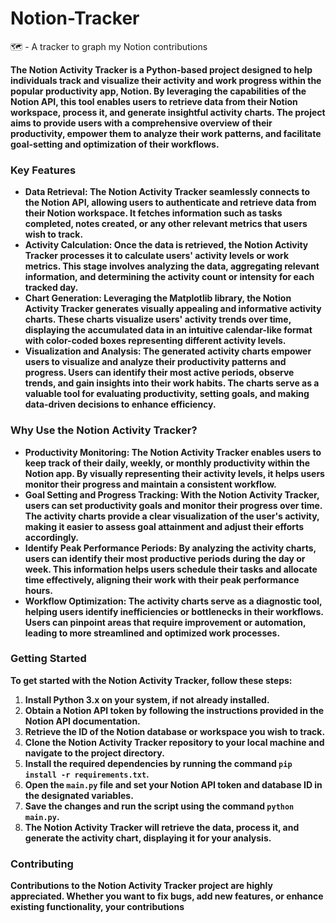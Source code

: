 # Notion-Tracker
🗺 - A tracker to graph my Notion contributions 

**The Notion Activity Tracker is a Python-based project designed to help individuals track and visualize their activity and work progress within the popular productivity app, Notion. By leveraging the capabilities of the Notion API, this tool enables users to retrieve data from their Notion workspace, process it, and generate insightful activity charts. The project aims to provide users with a comprehensive overview of their productivity, empower them to analyze their work patterns, and facilitate goal-setting and optimization of their workflows.**

### **Key Features**

- **Data Retrieval: The Notion Activity Tracker seamlessly connects to the Notion API, allowing users to authenticate and retrieve data from their Notion workspace. It fetches information such as tasks completed, notes created, or any other relevant metrics that users wish to track.**
- **Activity Calculation: Once the data is retrieved, the Notion Activity Tracker processes it to calculate users' activity levels or work metrics. This stage involves analyzing the data, aggregating relevant information, and determining the activity count or intensity for each tracked day.**
- **Chart Generation: Leveraging the Matplotlib library, the Notion Activity Tracker generates visually appealing and informative activity charts. These charts visualize users' activity trends over time, displaying the accumulated data in an intuitive calendar-like format with color-coded boxes representing different activity levels.**
- **Visualization and Analysis: The generated activity charts empower users to visualize and analyze their productivity patterns and progress. Users can identify their most active periods, observe trends, and gain insights into their work habits. The charts serve as a valuable tool for evaluating productivity, setting goals, and making data-driven decisions to enhance efficiency.**

### **Why Use the Notion Activity Tracker?**

- **Productivity Monitoring: The Notion Activity Tracker enables users to keep track of their daily, weekly, or monthly productivity within the Notion app. By visually representing their activity levels, it helps users monitor their progress and maintain a consistent workflow.**
- **Goal Setting and Progress Tracking: With the Notion Activity Tracker, users can set productivity goals and monitor their progress over time. The activity charts provide a clear visualization of the user's activity, making it easier to assess goal attainment and adjust their efforts accordingly.**
- **Identify Peak Performance Periods: By analyzing the activity charts, users can identify their most productive periods during the day or week. This information helps users schedule their tasks and allocate time effectively, aligning their work with their peak performance hours.**
- **Workflow Optimization: The activity charts serve as a diagnostic tool, helping users identify inefficiencies or bottlenecks in their workflows. Users can pinpoint areas that require improvement or automation, leading to more streamlined and optimized work processes.**

### **Getting Started**

**To get started with the Notion Activity Tracker, follow these steps:**

1. **Install Python 3.x on your system, if not already installed.**
2. **Obtain a Notion API token by following the instructions provided in the Notion API documentation.**
3. **Retrieve the ID of the Notion database or workspace you wish to track.**
4. **Clone the Notion Activity Tracker repository to your local machine and navigate to the project directory.**
5. **Install the required dependencies by running the command `pip install -r requirements.txt`.**
6. **Open the `main.py` file and set your Notion API token and database ID in the designated variables.**
7. **Save the changes and run the script using the command `python main.py`.**
8. **The Notion Activity Tracker will retrieve the data, process it, and generate the activity chart, displaying it for your analysis.**

### **Contributing**

**Contributions to the Notion Activity Tracker project are highly appreciated. Whether you want to fix bugs, add new features, or enhance existing functionality, your contributions**

